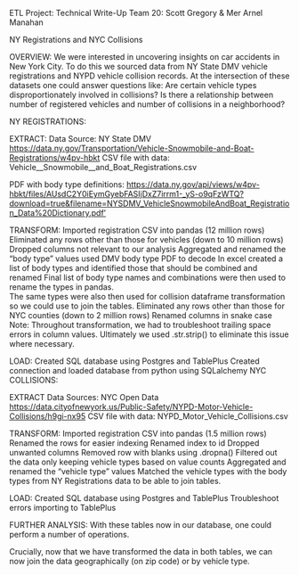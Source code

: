 ETL Project: Technical Write-Up 
Team 20: Scott Gregory & Mer Arnel Manahan

NY Registrations and NYC Collisions

OVERVIEW: 
We were interested in uncovering insights on car accidents in New York City.  To do this we sourced data from NY State DMV vehicle registrations and NYPD vehicle collision records.  At the intersection of these datasets one could answer questions like: Are certain vehicle types disproportionately involved in collisions?  Is there a relationship between number of registered vehicles and number of collisions in a neighborhood?

NY REGISTRATIONS:

EXTRACT:
Data Source:
NY State DMV
https://data.ny.gov/Transportation/Vehicle-Snowmobile-and-Boat-Registrations/w4pv-hbkt
CSV file with data: Vehicle__Snowmobile__and_Boat_Registrations.csv

PDF with body type definitions:
https://data.ny.gov/api/views/w4pv-hbkt/files/AUsdC2Y0iEymGyebFASIjDxZ7irrm1-_yS-o9qFzWTQ?download=true&filename=NYSDMV_VehicleSnowmobileAndBoat_Registration_Data%20Dictionary.pdf’

TRANSFORM:
Imported registration CSV into pandas (12 million rows)
Eliminated any rows other than those for vehicles (down to 10 million rows)
Dropped columns not relevant to our analysis
Aggregated and renamed the “body type” values 
used DMV body type PDF to decode
In excel created a list of body types and identified those that should be combined and renamed
Final list of body type names and combinations were then used to rename the types in pandas.  
The same types were also then used for collision dataframe transformation so we could use to join the tables.
Eliminated any rows other than those for NYC counties (down to 2 million rows)
Renamed columns in snake case
Note: Throughout transformation, we had to troubleshoot trailing space errors in column values.  Ultimately we used .str.strip() to eliminate this issue where necessary.

LOAD:
Created SQL database using Postgres and TablePlus
Created connection and loaded database from python using SQLalchemy
NYC COLLISIONS: 

EXTRACT
Data Sources: 
NYC Open Data
https://data.cityofnewyork.us/Public-Safety/NYPD-Motor-Vehicle-Collisions/h9gi-nx95
	CSV file with data: 
NYPD_Motor_Vehicle_Collisions.csv

TRANSFORM:
Imported registration CSV into pandas (1.5 million rows)
Renamed the rows for easier indexing
Renamed index to id
Dropped unwanted columns
Removed row with blanks using .dropna()
Filtered out the data only keeping vehicle types based on value counts
Aggregated and renamed the “vehicle type” values 
Matched the vehicle types with the body types from NY Registrations data to be able to join tables.

LOAD:
Created SQL database using Postgres and TablePlus
Troubleshoot errors importing to TablePlus


FURTHER ANALYSIS:
With these tables now in our database, one could perform a number of operations.

Crucially, now that we have transformed the data in both tables, we can now join the data geographically (on zip code) or by vehicle type.  

